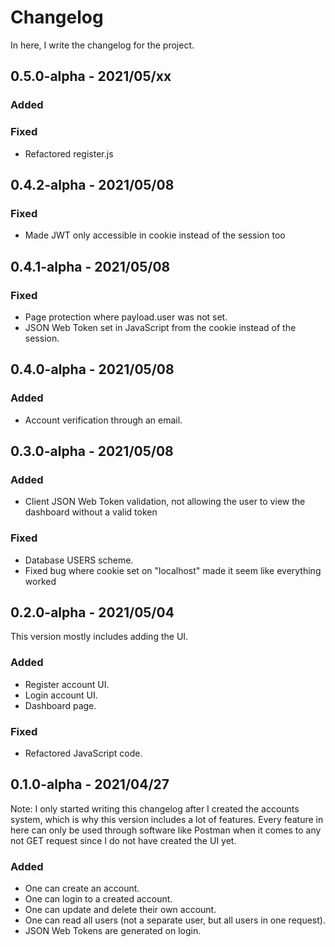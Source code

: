 # Changelog
In here, I write the changelog for the project.

<!-- 

STANDARD NEW VERSION:

## x.y.z - YYYY-MM-DD
### Added
- a
- b
- c

### Changed
- a
- b
- c

### Removed
- a
- b
- c

### Fixed
- a
- b
- c

-->

## 0.5.0-alpha - 2021/05/xx

### Added

### Fixed
- Refactored register.js



## 0.4.2-alpha - 2021/05/08

### Fixed
- Made JWT only accessible in cookie instead of the session too



## 0.4.1-alpha - 2021/05/08

### Fixed
- Page protection where payload.user was not set.
- JSON Web Token set in JavaScript from the cookie instead of the session.



## 0.4.0-alpha - 2021/05/08

### Added
- Account verification through an email.



## 0.3.0-alpha - 2021/05/08

### Added
- Client JSON Web Token validation, not allowing the user to view the dashboard without a valid token

### Fixed
- Database USERS scheme.
- Fixed bug where cookie set on "localhost" made it seem like everything worked



## 0.2.0-alpha - 2021/05/04
This version mostly includes adding the UI.

### Added
- Register account UI.
- Login account UI.
- Dashboard page.

### Fixed
- Refactored JavaScript code.



## 0.1.0-alpha - 2021/04/27
Note: I only started writing this changelog after I created the accounts system, which is why this version includes a lot of features. Every feature in here can only be used through software like Postman when it comes to any not GET request since I do not have created the UI yet.

### Added
- One can create an account.
- One can login to a created account.
- One can update and delete their own account.
- One can read all users (not a separate user, but all users in one request).
- JSON Web Tokens are generated on login.
